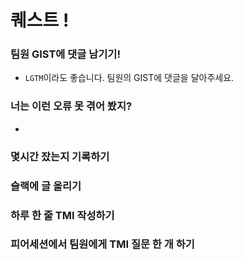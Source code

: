 # 퀘스트 !

### 팀원 GIST에 댓글 남기기!

- `LGTM`이라도 좋습니다. 팀원의 GIST에 댓글을 달아주세요.

### 너는 이런 오류 못 겪어 봤지?

-

### 몇시간 잤는지 기록하기

### 슬랙에 글 올리기

### 하루 한 줄 TMI 작성하기

### 피어세션에서 팀원에게 TMI 질문 한 개 하기
